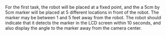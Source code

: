For the first task, the robot will be placed at a fixed point, and the a 5cm by 5cm marker will be placed at 5
different locations in front of the robot. The marker may be between 1 and 5 feet away from the robot. The
robot should indicate that it detects the marker in the LCD screen within 10 seconds, and also display the angle
to the marker away from the camera center.
